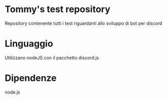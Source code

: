 # Tommy's test repository
Repository contenente tutti i test riguardanti allo sviluppo di bot per discord

# Linguaggio
Utilizzano nodeJS con il pacchetto discord.js

# Dipendenze
node.js
